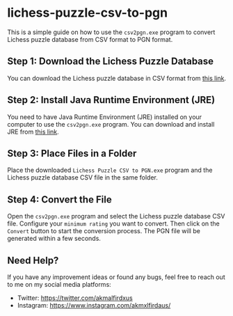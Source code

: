 # lichess-puzzle-csv-to-pgn
 
This is a simple guide on how to use the `csv2pgn.exe` program to convert Lichess puzzle database from CSV format to PGN format.

## Step 1: Download the Lichess Puzzle Database

You can download the Lichess puzzle database in CSV format from [this link](https://database.lichess.org/lichess_db_puzzle.csv.zst).

## Step 2: Install Java Runtime Environment (JRE)

You need to have Java Runtime Environment (JRE) installed on your computer to use the `csv2pgn.exe` program. You can download and install JRE from [this link](https://www.java.com/en/download/manual.jsp).

## Step 3: Place Files in a Folder

Place the downloaded `Lichess Puzzle CSV to PGN.exe` program and the Lichess puzzle database CSV file in the same folder.

## Step 4: Convert the File

Open the `csv2pgn.exe` program and select the Lichess puzzle database CSV file. Configure your `minimum rating` you want to convert. Then click on the `Convert` button to start the conversion process. The PGN file will be generated within a few seconds.

## Need Help?

If you have any improvement ideas or found any bugs, feel free to reach out to me on my social media platforms:

- Twitter: https://twitter.com/akmalfirdxus
- Instagram: https://www.instagram.com/akmxlfirdaus/
